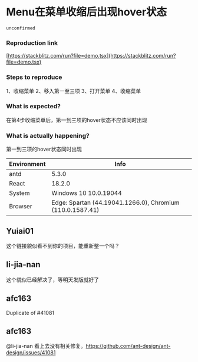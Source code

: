 # Menu在菜单收缩后出现hover状态

`unconfirmed`

### Reproduction link

[https://stackblitz.com/run?file=demo.tsx](https://stackblitz.com/run?file=demo.tsx)

### Steps to reproduce

1、收缩菜单
2、移入第一至三项
3、打开菜单
4、收缩菜单

### What is expected?

在第4步收缩菜单后，第一到三项的hover状态不应该同时出现

### What is actually happening?

第一到三项的hover状态同时出现

| Environment | Info                                                      |
| ----------- | --------------------------------------------------------- |
| antd        | 5.3.0                                                     |
| React       | 18.2.0                                                    |
| System      | Windows 10 10.0.19044                                     |
| Browser     | Edge: Spartan (44.19041.1266.0), Chromium (110.0.1587.41) |

<!-- generated by ant-design-issue-helper. DO NOT REMOVE -->

## Yuiai01

这个链接貌似看不到你的项目，能重新整一个吗？

## li-jia-nan

这个貌似已经解决了，等明天发版就好了

## afc163

Duplicate of #41081

## afc163

@li-jia-nan 看上去没有相关修复。https://github.com/ant-design/ant-design/issues/41081
